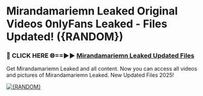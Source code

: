 # Mirandamariemn Leaked Original Videos 0nlyFans Leaked - Files Updated! ({RANDOM})

<h3>🔴 CLICK HERE 🌐==►► <a href="https://betterlinks.top/A2PfLJ" rel="nofollow">Mirandamariemn Leaked Updated Files</a></h3>

Get Mirandamariemn Leaked and all content. Now you can access all videos and pictures of Mirandamariemn Leaked. New Updated Files 2025!

[![{RANDOM}](https://i.imgur.com/ppqm5kG.gif)](https://betterlinks.top/A2PfLJ)